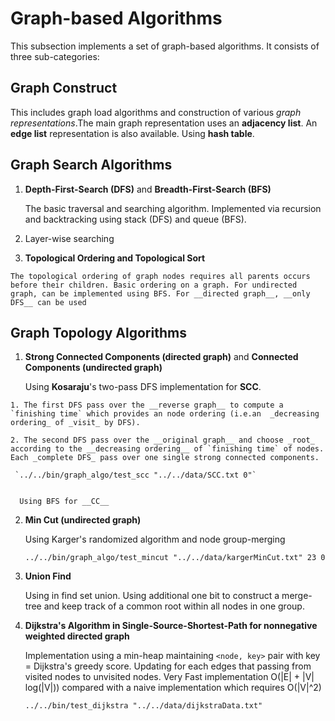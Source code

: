 # Graph-based Algorithms
This subsection implements a set of graph-based algorithms. It consists of three sub-categories: 

## Graph Construct
   This includes graph load algorithms and construction of various _graph representations_.The main graph representation uses an __adjacency list__. An __edge list__ representation is also available. Using __hash table__.  

## Graph Search Algorithms
   1. __Depth-First-Search (DFS)__ and __Breadth-First-Search (BFS)__

      The basic traversal and searching algorithm. Implemented via recursion and backtracking using stack (DFS) and queue (BFS). 
  
   2. Layer-wise searching 

   3. __Topological Ordering and Topological Sort__

    The topological ordering of graph nodes requires all parents occurs before their children. Basic ordering on a graph. For undirected graph, can be implemented using BFS. For __directed graph__, __only DFS__ can be used 

## Graph Topology Algorithms
   1. __Strong Connected Components (directed graph)__ and __Connected Components (undirected graph)__ 

      Using __Kosaraju__'s two-pass DFS implementation for __SCC__. 
      
    1. The first DFS pass over the __reverse graph__ to compute a `finishing time` which provides an node ordering (i.e.an  _decreasing ordering_ of _visit_ by DFS). 

    2. The second DFS pass over the __original graph__ and choose _root_ according to the __decreasing ordering__ of `finishing time` of nodes. Each _complete DFS_ pass over one single strong connected components.

     `../../bin/graph_algo/test_scc "../../data/SCC.txt 0"`


      Using BFS for __CC__

   2. __Min Cut (undirected graph)__

      Using Karger's randomized algorithm and node group-merging   
  
      `../../bin/graph_algo/test_mincut "../../data/kargerMinCut.txt" 23 0`


   3. __Union Find__
   
      Using in find set union. Using additional one bit to construct a merge-tree and keep track of a common root within all nodes in one group. 

   4. __Dijkstra's Algorithm in Single-Source-Shortest-Path for nonnegative weighted directed graph__

      Implementation using a min-heap maintaining `<node, key>` pair with key = Dijkstra's greedy score. Updating for each edges that passing from visited nodes to unvisited nodes. Very Fast implementation O(|E| + |V| log(|V|)) compared with a naive implementation which requires O(|V|^2)

       `../../bin/test_dijkstra "../../data/dijkstraData.txt"`